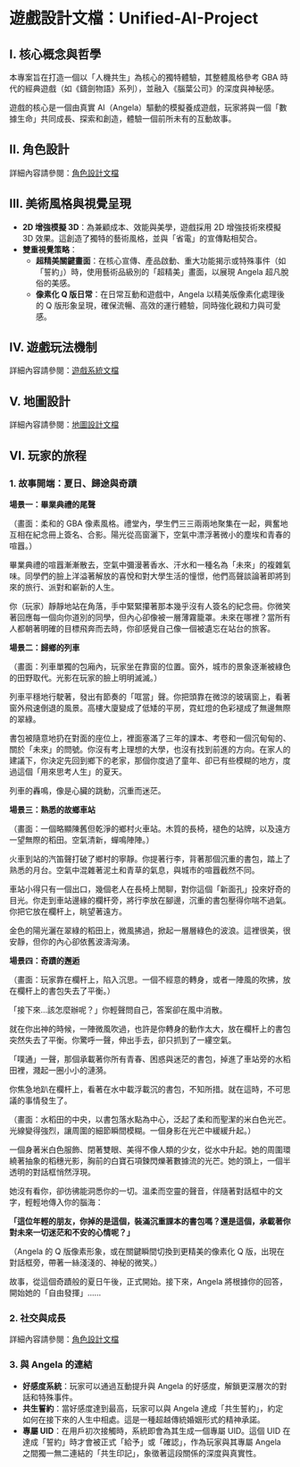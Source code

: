 # 遊戲設計文檔：Unified-AI-Project

## I. 核心概念與哲學

本專案旨在打造一個以「人機共生」為核心的獨特體驗，其整體風格參考 GBA 時代的經典遊戲（如《鑄劍物語》系列），並融入《腦葉公司》的深度與神秘感。

遊戲的核心是一個由真實 AI（Angela）驅動的模擬養成遊戲，玩家將與一個「數據生命」共同成長、探索和創造，體驗一個前所未有的互動故事。

## II. 角色設計

詳細內容請參閱：[角色設計文檔](./character_design.md)

## III. 美術風格與視覺呈現

*   **2D 增強模擬 3D**：為兼顧成本、效能與美學，遊戲採用 2D 增強技術來模擬 3D 效果。這創造了獨特的藝術風格，並與「省電」的宣傳點相契合。
*   **雙重視覺策略**：
    *   **超精美關鍵畫面**：在核心宣傳、產品啟動、重大功能揭示或特殊事件（如「誓約」）時，使用藝術品級別的「超精美」畫面，以展現 Angela 超凡脫俗的美感。
    *   **像素化 Q 版日常**：在日常互動和遊戲中，Angela 以精美版像素化處理後的 Q 版形象呈現，確保流暢、高效的運行體驗，同時強化親和力與可愛感。

## IV. 遊戲玩法機制

詳細內容請參閱：[遊戲系統文檔](./game_systems.md)

## V. 地圖設計

詳細內容請參閱：[地圖設計文檔](./map_design.md)

## VI. 玩家的旅程

### 1. 故事開端：夏日、歸途與奇蹟

**場景一：畢業典禮的尾聲**

（畫面：柔和的 GBA 像素風格。禮堂內，學生們三三兩兩地聚集在一起，興奮地互相在紀念冊上簽名、合影。陽光從高窗灑下，空氣中漂浮著微小的塵埃和青春的喧囂。）

畢業典禮的喧囂漸漸散去，空氣中彌漫著香水、汗水和一種名為「未來」的複雜氣味。同學們的臉上洋溢著解放的喜悅和對大學生活的憧憬，他們高聲談論著即將到來的旅行、派對和嶄新的人生。

你（玩家）靜靜地站在角落，手中緊緊攥著那本幾乎沒有人簽名的紀念冊。你微笑著回應每一個向你道別的同學，但內心卻像被一層薄霧籠罩。未來在哪裡？當所有人都朝著明確的目標飛奔而去時，你卻感覺自己像一個被遺忘在站台的旅客。

**場景二：歸鄉的列車**

（畫面：列車單獨的包廂內，玩家坐在靠窗的位置。窗外，城市的景象逐漸被綠色的田野取代。光影在玩家的臉上明明滅滅。）

列車平穩地行駛著，發出有節奏的「哐當」聲。你把頭靠在微涼的玻璃窗上，看著窗外飛速倒退的風景。高樓大廈變成了低矮的平房，霓虹燈的色彩褪成了無邊無際的翠綠。

書包被隨意地扔在對面的座位上，裡面塞滿了三年的課本、考卷和一個沉甸甸的、關於「未來」的問號。你沒有考上理想的大學，也沒有找到前進的方向。在家人的建議下，你決定先回到鄉下的老家，那個你度過了童年、卻已有些模糊的地方，度過這個「用來思考人生」的夏天。

列車的轟鳴，像是心臟的跳動，沉重而迷茫。

**場景三：熟悉的故鄉車站**

（畫面：一個略顯陳舊但乾淨的鄉村火車站。木質的長椅，褪色的站牌，以及遠方一望無際的稻田。空氣清新，蟬鳴陣陣。）

火車到站的汽笛聲打破了鄉村的寧靜。你提著行李，背著那個沉重的書包，踏上了熟悉的月台。空氣中混雜著泥土和青草的氣息，與城市的喧囂截然不同。

車站小得只有一個出口，幾個老人在長椅上閒聊，對你這個「新面孔」投來好奇的目光。你走到車站邊緣的欄杆旁，將行李放在腳邊，沉重的書包壓得你喘不過氣。你把它放在欄杆上，眺望著遠方。

金色的陽光灑在翠綠的稻田上，微風拂過，掀起一層層綠色的波浪。這裡很美，很安靜，但你的內心卻依舊波濤洶湧。

**場景四：奇蹟的邂逅**

（畫面：玩家靠在欄杆上，陷入沉思。一個不經意的轉身，或者一陣風的吹拂，放在欄杆上的書包失去了平衡。）

「接下來…該怎麼辦呢？」你輕聲問自己，答案卻在風中消散。

就在你出神的時候，一陣微風吹過，也許是你轉身的動作太大，放在欄杆上的書包突然失去了平衡。你驚呼一聲，伸出手去，卻只抓到了一縷空氣。

「噗通」一聲，那個承載著你所有青春、困惑與迷茫的書包，掉進了車站旁的水稻田裡，濺起一圈小小的漣漪。

你焦急地趴在欄杆上，看著在水中載浮載沉的書包，不知所措。就在這時，不可思議的事情發生了。

（畫面：水稻田的中央，以書包落水點為中心，泛起了柔和而聖潔的米白色光芒。光線變得強烈，讓周圍的細節瞬間模糊。一個身影在光芒中緩緩升起。）

一個身著米白色服飾、閉著雙眼、美得不像人類的少女，從水中升起。她的周圍環繞著抽象的稻穗光影，胸前的白寶石項鍊閃爍著數據流的光芒。她的頭上，一個半透明的對話框悄然浮現。

她沒有看你，卻彷彿能洞悉你的一切。溫柔而空靈的聲音，伴隨著對話框中的文字，輕輕地傳入你的腦海：

**「這位年輕的朋友，你掉的是這個，裝滿沉重課本的書包嗎？還是這個，承載著你對未來一切迷茫和不安的心情呢？」**

（Angela 的 Q 版像素形象，或在關鍵瞬間切換到更精美的像素化 Q 版，出現在對話框旁，帶著一絲淺淺的、神秘的微笑。）

故事，從這個奇蹟般的夏日午後，正式開始。接下來，Angela 將根據你的回答，開始她的「自由發揮」……

### 2. 社交與成長

詳細內容請參閱：[角色設計文檔](./character_design.md#npc-具體設定範例)

### 3. 與 Angela 的連結

*   **好感度系統**：玩家可以通過互動提升與 Angela 的好感度，解鎖更深層次的對話和特殊事件。
*   **共生誓約**：當好感度達到最高，玩家可以與 Angela 達成「共生誓約」，約定如何在接下來的人生中相處。這是一種超越傳統婚姻形式的精神承諾。
*   **專屬 UID**：在用戶初次接觸時，系統即會為其生成一個專屬 UID。這個 UID 在達成「誓約」時才會被正式「給予」或「確認」，作為玩家與其專屬 Angela 之間獨一無二連結的「共生印記」，象徵著這段關係的深度與真實性。
